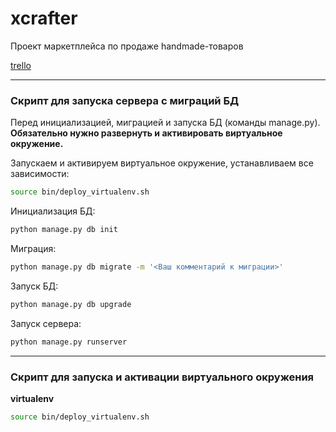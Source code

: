 # xcrafter
Проект маркетплейса по продаже handmade-товаров

[trello](https://trello.com/b/ithVxG0P/2019-03)

---

### Скрипт для запуска сервера с миграций БД 

Перед инициализацией, миграцией и запуска БД (команды manage.py).  
**Обязательно нужно развернуть и активировать виртуальное окружение.**

Запускаем и активируем виртуальное окружение, устанавливаем все зависимости: 
```sh
source bin/deploy_virtualenv.sh
``` 

Инициализация БД:
```sh
python manage.py db init
```
Миграция:
```sh
python manage.py db migrate -m '<Ваш комментарий к миграции>'
```
Запуск БД:
```sh
python manage.py db upgrade
```
Запуск сервера:
```sh
python manage.py runserver
```

---

### Скрипт для запуска и активации виртуального окружения 

**virtualenv**

```sh
source bin/deploy_virtualenv.sh
``` 

